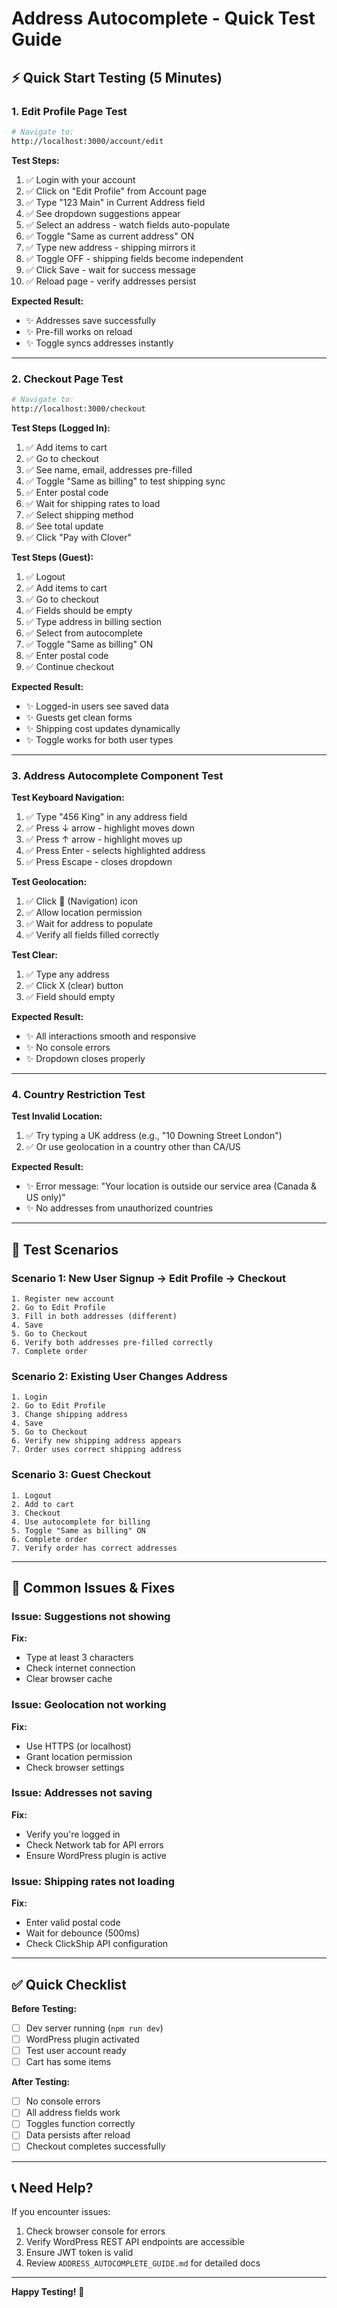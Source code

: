 # Address Autocomplete - Quick Test Guide

## ⚡ Quick Start Testing (5 Minutes)

### 1. Edit Profile Page Test
```bash
# Navigate to:
http://localhost:3000/account/edit
```

**Test Steps:**
1. ✅ Login with your account
2. ✅ Click on "Edit Profile" from Account page
3. ✅ Type "123 Main" in Current Address field
4. ✅ See dropdown suggestions appear
5. ✅ Select an address - watch fields auto-populate
6. ✅ Toggle "Same as current address" ON
7. ✅ Type new address - shipping mirrors it
8. ✅ Toggle OFF - shipping fields become independent
9. ✅ Click Save - wait for success message
10. ✅ Reload page - verify addresses persist

**Expected Result:**
- ✨ Addresses save successfully
- ✨ Pre-fill works on reload
- ✨ Toggle syncs addresses instantly

---

### 2. Checkout Page Test
```bash
# Navigate to:
http://localhost:3000/checkout
```

**Test Steps (Logged In):**
1. ✅ Add items to cart
2. ✅ Go to checkout
3. ✅ See name, email, addresses pre-filled
4. ✅ Toggle "Same as billing" to test shipping sync
5. ✅ Enter postal code
6. ✅ Wait for shipping rates to load
7. ✅ Select shipping method
8. ✅ See total update
9. ✅ Click "Pay with Clover"

**Test Steps (Guest):**
1. ✅ Logout
2. ✅ Add items to cart
3. ✅ Go to checkout
4. ✅ Fields should be empty
5. ✅ Type address in billing section
6. ✅ Select from autocomplete
7. ✅ Toggle "Same as billing" ON
8. ✅ Enter postal code
9. ✅ Continue checkout

**Expected Result:**
- ✨ Logged-in users see saved data
- ✨ Guests get clean forms
- ✨ Shipping cost updates dynamically
- ✨ Toggle works for both user types

---

### 3. Address Autocomplete Component Test

**Test Keyboard Navigation:**
1. ✅ Type "456 King" in any address field
2. ✅ Press ↓ arrow - highlight moves down
3. ✅ Press ↑ arrow - highlight moves up
4. ✅ Press Enter - selects highlighted address
5. ✅ Press Escape - closes dropdown

**Test Geolocation:**
1. ✅ Click 📍 (Navigation) icon
2. ✅ Allow location permission
3. ✅ Wait for address to populate
4. ✅ Verify all fields filled correctly

**Test Clear:**
1. ✅ Type any address
2. ✅ Click X (clear) button
3. ✅ Field should empty

**Expected Result:**
- ✨ All interactions smooth and responsive
- ✨ No console errors
- ✨ Dropdown closes properly

---

### 4. Country Restriction Test

**Test Invalid Location:**
1. ✅ Try typing a UK address (e.g., "10 Downing Street London")
2. ✅ Or use geolocation in a country other than CA/US

**Expected Result:**
- ✨ Error message: "Your location is outside our service area (Canada & US only)"
- ✨ No addresses from unauthorized countries

---

## 🎯 Test Scenarios

### Scenario 1: New User Signup → Edit Profile → Checkout
```
1. Register new account
2. Go to Edit Profile
3. Fill in both addresses (different)
4. Save
5. Go to Checkout
6. Verify both addresses pre-filled correctly
7. Complete order
```

### Scenario 2: Existing User Changes Address
```
1. Login
2. Go to Edit Profile
3. Change shipping address
4. Save
5. Go to Checkout
6. Verify new shipping address appears
7. Order uses correct shipping address
```

### Scenario 3: Guest Checkout
```
1. Logout
2. Add to cart
3. Checkout
4. Use autocomplete for billing
5. Toggle "Same as billing" ON
6. Complete order
7. Verify order has correct addresses
```

---

## 🐛 Common Issues & Fixes

### Issue: Suggestions not showing
**Fix:** 
- Type at least 3 characters
- Check internet connection
- Clear browser cache

### Issue: Geolocation not working
**Fix:**
- Use HTTPS (or localhost)
- Grant location permission
- Check browser settings

### Issue: Addresses not saving
**Fix:**
- Verify you're logged in
- Check Network tab for API errors
- Ensure WordPress plugin is active

### Issue: Shipping rates not loading
**Fix:**
- Enter valid postal code
- Wait for debounce (500ms)
- Check ClickShip API configuration

---

## ✅ Quick Checklist

**Before Testing:**
- [ ] Dev server running (`npm run dev`)
- [ ] WordPress plugin activated
- [ ] Test user account ready
- [ ] Cart has some items

**After Testing:**
- [ ] No console errors
- [ ] All address fields work
- [ ] Toggles function correctly
- [ ] Data persists after reload
- [ ] Checkout completes successfully

---

## 📞 Need Help?

If you encounter issues:
1. Check browser console for errors
2. Verify WordPress REST API endpoints are accessible
3. Ensure JWT token is valid
4. Review `ADDRESS_AUTOCOMPLETE_GUIDE.md` for detailed docs

---

**Happy Testing!** 🎉


